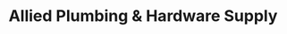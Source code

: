 ---
title: "Allied Plumbing & Hardware Supply"
url: /monticello/allied-plumbing-and-hardware-supply/
shop: hardware
---